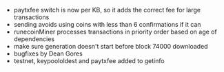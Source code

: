 * paytxfee switch is now per KB, so it adds the correct fee for large transactions
* sending avoids using coins with less than 6 confirmations if it can
* runecoinMiner processes transactions in priority order based on age of dependencies
* make sure generation doesn't start before block 74000 downloaded
* bugfixes by Dean Gores
* testnet, keypoololdest and paytxfee added to getinfo
